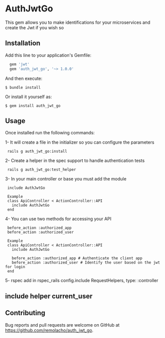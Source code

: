 # AuthJwtGo

This gem allows you to make identifications for your microservices and create the Jwt if you wish so

## Installation

Add this line to your application's Gemfile:

```ruby
  gem 'jwt'
  gem 'auth_jwt_go', '~> 1.0.0'
```
And then execute:

    $ bundle install

Or install it yourself as:

    $ gem install auth_jwt_go

## Usage

  Once installed run the following commands:
  
   1- It will create a file in the initializer so you can configure the parameters

     rails g auth_jwt_go:install
   
   2- Create a helper in the spec support to handle authentication tests
     
     rails g auth_jwt_go:test_helper

   3- In your main controller or base you must add the module
   
     include AuthJwtGo
     
     Example
     class ApiController < ActionController::API
       include AuthJwtGo
     end

   4- You can use two methods for accessing your API
   
     before_action :authorized_app
     before_action :authorized_user
    
     Example
     class ApiController < ActionController::API
       include AuthJwtGo
       
       before_action :authorized_app # Authenticate the client app
       before_action :authorized_user # Identify the user based on the jwt for login
     end
    
   5- rspec add in rspec_rails
       config.include RequestHelpers, type: :controller
 
## include helper current_user 
 
## Contributing

Bug reports and pull requests are welcome on GitHub at https://github.com/remolacho/auth_jwt_go.
